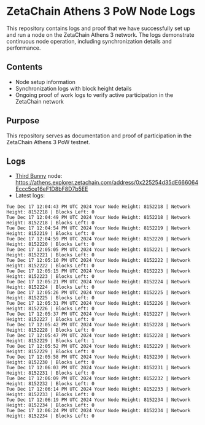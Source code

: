 # ZetaChain Athens 3 PoW Node Logs
This repository contains logs and proof that we have successfully set up and run a node on the ZetaChain Athens 3 network. The logs demonstrate continuous node operation, including synchronization details and performance.

## Contents
- Node setup information
- Synchronization logs with block height details
- Ongoing proof of work logs to verify active participation in the ZetaChain network

## Purpose
This repository serves as documentation and proof of participation in the ZetaChain Athens 3 PoW testnet.

## Logs

- [Third Bunny](https://thirdbunny.xyz/) node: https://athens.explorer.zetachain.com/address/0x225254d35dE666064Eccc5ce16eF1D8bF8D7b5EE
- Latest logs:
```
Tue Dec 17 12:04:43 PM UTC 2024 Your Node Height: 8152218 | Network Height: 8152218 | Blocks Left: 0
Tue Dec 17 12:04:49 PM UTC 2024 Your Node Height: 8152218 | Network Height: 8152218 | Blocks Left: 0
Tue Dec 17 12:04:54 PM UTC 2024 Your Node Height: 8152219 | Network Height: 8152219 | Blocks Left: 0
Tue Dec 17 12:04:59 PM UTC 2024 Your Node Height: 8152220 | Network Height: 8152220 | Blocks Left: 0
Tue Dec 17 12:05:05 PM UTC 2024 Your Node Height: 8152221 | Network Height: 8152221 | Blocks Left: 0
Tue Dec 17 12:05:10 PM UTC 2024 Your Node Height: 8152222 | Network Height: 8152222 | Blocks Left: 0
Tue Dec 17 12:05:15 PM UTC 2024 Your Node Height: 8152223 | Network Height: 8152223 | Blocks Left: 0
Tue Dec 17 12:05:21 PM UTC 2024 Your Node Height: 8152224 | Network Height: 8152224 | Blocks Left: 0
Tue Dec 17 12:05:26 PM UTC 2024 Your Node Height: 8152225 | Network Height: 8152225 | Blocks Left: 0
Tue Dec 17 12:05:31 PM UTC 2024 Your Node Height: 8152226 | Network Height: 8152226 | Blocks Left: 0
Tue Dec 17 12:05:37 PM UTC 2024 Your Node Height: 8152227 | Network Height: 8152227 | Blocks Left: 0
Tue Dec 17 12:05:42 PM UTC 2024 Your Node Height: 8152228 | Network Height: 8152228 | Blocks Left: 0
Tue Dec 17 12:05:47 PM UTC 2024 Your Node Height: 8152228 | Network Height: 8152229 | Blocks Left: 1
Tue Dec 17 12:05:52 PM UTC 2024 Your Node Height: 8152229 | Network Height: 8152229 | Blocks Left: 0
Tue Dec 17 12:05:58 PM UTC 2024 Your Node Height: 8152230 | Network Height: 8152230 | Blocks Left: 0
Tue Dec 17 12:06:03 PM UTC 2024 Your Node Height: 8152231 | Network Height: 8152231 | Blocks Left: 0
Tue Dec 17 12:06:09 PM UTC 2024 Your Node Height: 8152232 | Network Height: 8152232 | Blocks Left: 0
Tue Dec 17 12:06:14 PM UTC 2024 Your Node Height: 8152233 | Network Height: 8152233 | Blocks Left: 0
Tue Dec 17 12:06:19 PM UTC 2024 Your Node Height: 8152234 | Network Height: 8152234 | Blocks Left: 0
Tue Dec 17 12:06:24 PM UTC 2024 Your Node Height: 8152234 | Network Height: 8152234 | Blocks Left: 0
```
